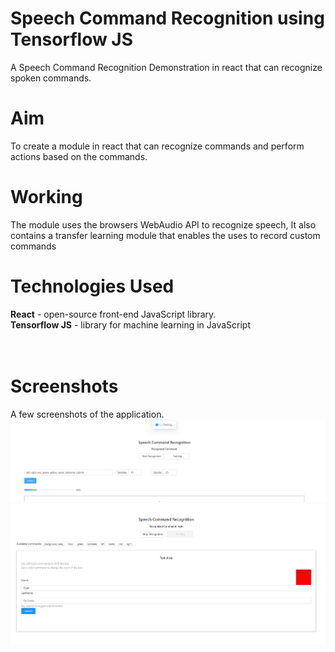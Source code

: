 # Speech Command Recognition using Tensorflow JS
A Speech Command Recognition Demonstration in react that can recognize spoken commands.
# Aim
To create a module in react that can recognize commands and perform actions based on the commands.


# Working
The module uses the browsers WebAudio API to recognize speech, It also contains a transfer learning module that enables the uses to record custom commands

# Technologies Used<br>
**React** - open-source front-end JavaScript library.<br>
**Tensorflow JS** - library for machine learning in JavaScript<br>
<br><br>


# Screenshots 
A few screenshots of the application.
![](/assets/Demo-1.png)
![](/assets/Demo-2.png)
